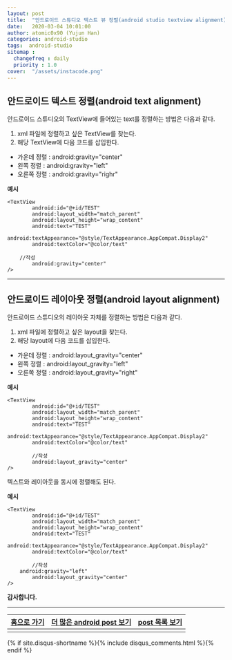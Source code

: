 ```yaml
---
layout: post
title:  "안드로이드 스튜디오 텍스트 뷰 정렬(android studio textview alignment)"
date:   2020-03-04 10:01:00
author: atomic0x90 (Yujun Han)
categories: android-studio
tags:  android-studio
sitemap :
  changefreq : daily
  priority : 1.0
cover:  "/assets/instacode.png"
---
```


## 안드로이드 텍스트 정렬(android text alignment)

안드로이드 스튜디오의 TextView에 들어있는 text를 정렬하는 방법은 다음과 같다.

1. xml 파일에 정렬하고 싶은 TextView를 찾는다.
1. 해당 TextView에 다음 코드를 삽입한다.
  + 가운데 정렬 : android:gravity="center"
  + 왼쪽 정렬   : android:gravity="left"
  + 오른쪽 정렬 : android:gravity="righr"

**예시**

```
<TextView
        android:id="@+id/TEST"
        android:layout_width="match_parent"
        android:layout_height="wrap_content"
        android:text="TEST"
        android:textAppearance="@style/TextAppearance.AppCompat.Display2"
        android:textColor="@color/text" 

	//작성
        android:gravity="center"
/>
```

---

## 안드로이드 레이아웃 정렬(android layout alignment)

안드로이드 스튜디오의 레이아웃 자체를 정렬하는 방법은 다음과 같다.

1. xml 파일에 정렬하고 싶은 layout을 찾는다.
1. 해당 layout에 다음 코드를 삽입한다.
  + 가운데 정렬 : android:layout_gravity="center"
  + 왼쪽 정렬 : android:layout_gravity="left"
  + 오른쪽 정렬 : android:layout_gravity="right"



**예시**

```
<TextView
        android:id="@+id/TEST"
        android:layout_width="match_parent"
        android:layout_height="wrap_content"
        android:text="TEST"
        android:textAppearance="@style/TextAppearance.AppCompat.Display2"
        android:textColor="@color/text"         

        //작성  
        android:layout_gravity="center"
/>
```


텍스트와 레이아웃을 동시에 정렬해도 된다.

**예시**

```
<TextView
        android:id="@+id/TEST"
        android:layout_width="match_parent"
        android:layout_height="wrap_content"
        android:text="TEST"
        android:textAppearance="@style/TextAppearance.AppCompat.Display2"
        android:textColor="@color/text"

        //작성
	android:gravity="left"
        android:layout_gravity="center"
/>
```





**감사합니다.**


---


[홈으로 가기][01]       |[더 많은 android post 보기][03]        |[post 목록 보기][02]
:------:                |:------:                               |:------:
                        |                                       |


[01]: https://atomic0x90.github.io/ "home"
[02]: https://atomic0x90.github.io/posts/ "posts"
[03]: https://atomic0x90.github.io/posts/#android-studio "android posts"

{% if site.disqus-shortname %}{% include disqus_comments.html %}{% endif %}










